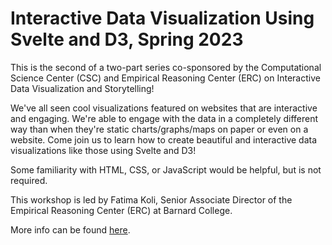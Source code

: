 # Interactive Data Visualization Using Svelte and D3, Spring 2023

This is the second of a two-part series co-sponsored by the Computational Science Center (CSC) and Empirical Reasoning Center (ERC) on Interactive Data Visualization and Storytelling!

We've all seen cool visualizations featured on websites that are interactive and engaging. We're able to engage with the data in a completely different way than when they're static charts/graphs/maps on paper or even on a website. Come join us to learn how to create beautiful and interactive data visualizations like those using Svelte and D3!

Some familiarity with HTML, CSS, or JavaScript would be helpful, but is not required. 

This workshop is led by Fatima Koli, Senior Associate Director of the Empirical Reasoning Center (ERC) at Barnard College.

More info can be found [here](https://csc.barnard.edu/events/cscerc-workshop-interactive-data-visualization).
